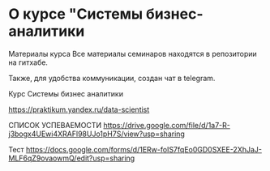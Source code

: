 # О курсе "Системы бизнес-аналитики

Материалы курса
Все материалы семинаров находятся в репозитории на гитхабе.

Также, для удобства коммуникации, создан чат в telegram.

Курс Системы бизнес аналитики

https://praktikum.yandex.ru/data-scientist

СПИСОК УСПЕВАЕМОСТИ https://drive.google.com/file/d/1a7-R-j3bogx4UEwi4XRAFl98UJo1pH7S/view?usp=sharing

Тест
https://docs.google.com/forms/d/1ERw-foIS7fqEo0GD0SXEE-2XhJaJ-MLF6qZ9ovaowmQ/edit?usp=sharing
